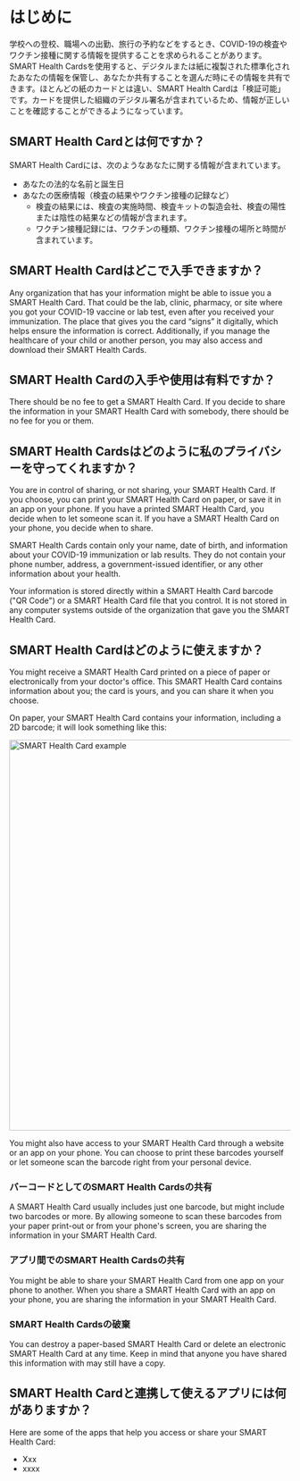 # はじめに

学校への登校、職場への出勤、旅行の予約などをするとき、COVID-19の検査やワクチン接種に関する情報を提供することを求められることがあります。SMART Health Cardsを使用すると、デジタルまたは紙に複製された標準化されたあなたの情報を保管し、あなたか共有することを選んだ時にその情報を共有できます。ほとんどの紙のカードとは違い、SMART Health Cardは「検証可能」です。カードを提供した組織のデジタル署名が含まれているため、情報が正しいことを確認することができるようになっています。

## SMART Health Cardとは何ですか？

SMART Health Cardには、次のようなあなたに関する情報が含まれています。
* あなたの法的な名前と誕生日
* あなたの医療情報（検査の結果やワクチン接種の記録など）
  * 検査の結果には、検査の実施時間、検査キットの製造会社、検査の陽性または陰性の結果などの情報が含まれます。
  * ワクチン接種記録には、ワクチンの種類、ワクチン接種の場所と時間が含まれています。

## SMART Health Cardはどこで入手できますか？

Any organization that has your information might be able to issue you a SMART Health Card. That could be the lab, clinic, pharmacy, or site where you got your COVID-19 vaccine or lab test, even after you received your immunization. The place that gives you the card “signs” it digitally, which helps ensure the information is correct. Additionally, if you manage the healthcare of your child or another person, you may also access and download their SMART Health Cards.

## SMART Health Cardの入手や使用は有料ですか？

There should be no fee to get a SMART Health Card. If you decide to share the information in your SMART Health Card with somebody, there should be no fee for you or them.

## SMART Health Cardsはどのように私のプライバシーを守ってくれますか？

You are in control of sharing, or not sharing, your SMART Health Card. If you choose, you can print your SMART Health Card on paper, or save it in an app on your phone. If you have a printed SMART Health Card, you decide when to let someone scan it. If you have a SMART Health Card on your phone, you decide when to share.

SMART Health Cards contain only your name, date of birth, and information about your COVID-19 immunization or lab results. They do not contain your phone number, address, a government-issued identifier, or any other information about your health.

Your information is stored directly within a SMART Health Card barcode ("QR Code") or a SMART Health Card file that you control. It is not stored in any computer systems outside of the organization that gave you the SMART Health Card.

## SMART Health Cardはどのように使えますか？

You might receive a SMART Health Card printed on a piece of paper or electronically from your doctor's office. This SMART Health Card contains information about you; the card is yours, and you can share it when you choose.

On paper, your SMART Health Card contains your information, including a 2D barcode; it will look something like this:

<img src="./reference_smart_health_card_pdf_vaccine.png" width="700" alt="SMART Health Card example" />

You might also have access to your SMART Health Card through a website or an app on your phone. You can choose to print these barcodes yourself or let someone scan the barcode right from your personal device.

### バーコードとしてのSMART Health Cardsの共有

A SMART Health Card usually includes just one barcode, but might include two barcodes or more. By allowing someone to scan these barcodes from your paper print-out or from your phone's screen, you are sharing the information in your SMART Health Card.

### アプリ間でのSMART Health Cardsの共有

You might be able to share your SMART Health Card from one app on your phone to another. When you share a SMART Health Card with an app on your phone, you are sharing the information in your SMART Health Card.

### SMART Health Cardsの破棄

You can destroy a paper-based SMART Health Card or delete an electronic SMART Health Card at any time. Keep in mind that anyone you have shared this information with may still have a copy.

## SMART Health Cardと連携して使えるアプリには何がありますか？

Here are some of the apps that help you access or share your SMART Health Card:
* Xxx
* xxxx
